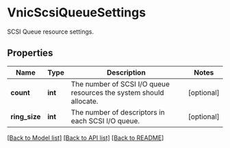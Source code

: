 # VnicScsiQueueSettings

SCSI Queue resource settings. 
## Properties
Name | Type | Description | Notes
------------ | ------------- | ------------- | -------------
**count** | **int** | The number of SCSI I/O queue resources the system should allocate.   | [optional] 
**ring_size** | **int** | The number of descriptors in each SCSI I/O queue.    | [optional] 

[[Back to Model list]](../README.md#documentation-for-models) [[Back to API list]](../README.md#documentation-for-api-endpoints) [[Back to README]](../README.md)


